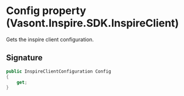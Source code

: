 # Config property (Vasont.Inspire.SDK.InspireClient)
Gets the inspire client configuration.

## Signature
```csharp
public InspireClientConfiguration Config
{
    get;
}
```
